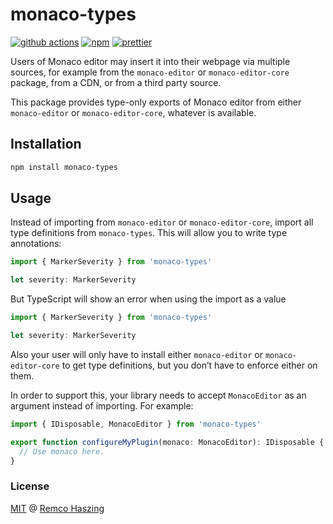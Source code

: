 # monaco-types

[![github actions](https://github.com/remcohaszing/monaco-types/actions/workflows/ci.yaml/badge.svg)](https://github.com/remcohaszing/monaco-types/actions/workflows/ci.yaml)
[![npm](https://img.shields.io/npm/v/monaco-types)](https://www.npmjs.com/package/monaco-types)
[![prettier](https://img.shields.io/badge/code_style-prettier-ff69b4.svg)](https://prettier.io)

Users of Monaco editor may insert it into their webpage via multiple sources, for example from the
`monaco-editor` or `monaco-editor-core` package, from a CDN, or from a third party source.

This package provides type-only exports of Monaco editor from either `monaco-editor` or
`monaco-editor-core`, whatever is available.

## Installation

```sh
npm install monaco-types
```

## Usage

Instead of importing from `monaco-editor` or `monaco-editor-core`, import all type definitions from
`monaco-types`. This will allow you to write type annotations:

```ts
import { MarkerSeverity } from 'monaco-types'

let severity: MarkerSeverity
```

But TypeScript will show an error when using the import as a value

```ts
import { MarkerSeverity } from 'monaco-types'

let severity: MarkerSeverity
```

Also your user will only have to install either `monaco-editor` or `monaco-editor-core` to get type
definitions, but you don’t have to enforce either on them.

In order to support this, your library needs to accept `MonacoEditor` as an argument instead of
importing. For example:

```ts
import { IDisposable, MonacoEditor } from 'monaco-types'

export function configureMyPlugin(monaco: MonacoEditor): IDisposable {
  // Use monaco here.
}
```

### License

[MIT](LICENSE.md) @ [Remco Haszing](https://github.com/remcohaszing)
